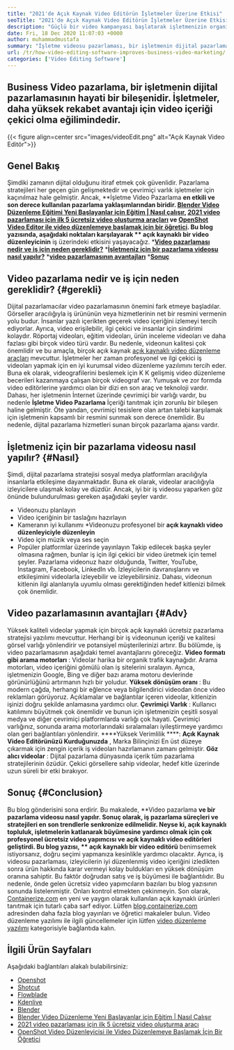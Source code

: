 ```yaml
---
title: "2021'de Açık Kaynak Video Editörün İşletmeler Üzerine Etkisi" 
seoTitle: "2021'de Açık Kaynak Video Editörün İşletmeler Üzerine Etkisi" 
description: "Güçlü bir video kampanyası başlatarak işletmenizin organik trafiğini artırın. Bu blog yazısı, açık kaynaklı bir video düzenleyicisi kullanmanın avantajlarını açıklar." 
date: Fri, 18 Dec 2020 11:07:03 +0000
author: muhammadmustafa
summary: "İşletme videosu pazarlaması, bir işletmenin dijital pazarlamasının hayati bir bileşenidir. İşletmeler, daha yüksek rekabet avantajı için video içeriği çekici olma eğilimindedir." 
url: /tr/how-video-editing-software-improves-business-video-marketing/
categories: ['Video Editing Software']
---
```


## Business Video pazarlama, bir işletmenin dijital pazarlamasının hayati bir bileşenidir. İşletmeler, daha yüksek rekabet avantajı için video içeriği çekici olma eğilimindedir.

{{< figure align=center src="images/videoEdit.png" alt="Açık Kaynak Video Editör">}}


## Genel Bakış
Şimdiki zamanın dijital olduğunu itiraf etmek çok güvenlidir. Pazarlama stratejileri her geçen gün gelişmektedir ve çevrimiçi varlık işletmeler için kaçınılmaz hale gelmiştir. Ancak, **İşletme Video Pazarlama  **en etkili ve son derece kullanılan pazarlama yaklaşımlarından biridir. [Blender Video Düzenleme Eğitimi Yeni Başlayanlar için Eğitim | Nasıl çalışır][2], [2021 video pazarlaması için ilk 5 ücretsiz video oluşturma araçları][3] ve [OpenShot Video Editor ile video düzenlemeye başlamak için bir öğretici][4]. Bu blog yazısında, aşağıdaki noktaları karşılayarak **  açık kaynaklı bir video düzenleyicinin**  iş üzerindeki etkisini yaşayacağız.
  ***[Video pazarlaması nedir ve iş için neden gereklidir?][5]** 
  ***[İşletmeniz için bir pazarlama videosu nasıl yapılır?][6]** 
  ***[video pazarlamasının avantajları][7]** 
  ***[Sonuç][8]** 

## Video pazarlama nedir ve iş için neden gereklidir?   {#gerekli}
Dijital pazarlamacılar video pazarlamasının önemini fark etmeye başladılar. Görseller aracılığıyla iş ürününün veya hizmetlerinin net bir resmini vermenin yolu budur. İnsanlar yazılı içerikten geçerek video içeriğini izlemeyi tercih ediyorlar. Ayrıca, video erişilebilir, ilgi çekici ve insanlar için sindirimi kolaydır. Röportaj videoları, eğitim videoları, ürün inceleme videoları ve daha fazlası gibi birçok video türü vardır. Bu nedenle, videonun kalitesi çok önemlidir ve bu amaçla, birçok açık kaynak [açık kaynaklı video düzenleme araçları][1] mevcuttur. İşletmeler her zaman profesyonel ve ilgi çekici iş videoları yapmak için en iyi kurumsal video düzenleme yazılımını tercih eder.
Buna ek olarak, videografilerini beslemek için K K gelişmiş video düzenleme becerileri kazanmaya çalışan birçok videograf var. Yumuşak ve zor formda video editörlerine yardımcı olan bir dizi en son araç ve teknoloji vardır. Dahası, her işletmenin İnternet üzerinde çevrimiçi bir varlığı vardır, bu nedenle **İşletme Video Pazarlama**  İçeriği tanıtmak için zorunlu bir bileşen haline gelmiştir. Öte yandan, çevrimiçi tesislere olan artan talebi karşılamak için işletmenin kapsamlı bir resmini sunmak son derece önemlidir. Bu nedenle, dijital pazarlama hizmetleri sunan birçok pazarlama ajansı vardır.

## İşletmeniz için bir pazarlama videosu nasıl yapılır?   {#Nasıl}
Şimdi, dijital pazarlama stratejisi sosyal medya platformları aracılığıyla insanlarla etkileşime dayanmaktadır. Buna ek olarak, videolar aracılığıyla izleyicilere ulaşmak kolay ve düzdür. Ancak, iyi bir iş videosu yaparken göz önünde bulundurulması gereken aşağıdaki şeyler vardır.
  * Videonuzu planlayın
  * Video içeriğinin bir taslağını hazırlayın
  * Kameranın iyi kullanımı
  *Videonuzu profesyonel bir **açık kaynaklı video düzenleyiciyle düzenleyin** 
  * Video için müzik veya ses seçin
  * Popüler platformlar üzerinde yayınlayın
Takip edilecek başka şeyler olmasına rağmen, bunlar iş için ilgi çekici bir video üretmek için temel şeyler. Pazarlama videonuz hazır olduğunda, Twitter, YouTube, Instagram, Facebook, LinkedIn vb. İzleyicilerin davranışlarını ve etkileşimini videolarla izleyebilir ve izleyebilirsiniz. Dahası, videonun kitlenin ilgi alanlarıyla uyumlu olması gerektiğinden hedef kitlenizi bilmek çok önemlidir.

## Video pazarlamasının avantajları   {#Adv}
Yüksek kaliteli videolar yapmak için birçok açık kaynaklı ücretsiz pazarlama stratejisi yazılımı mevcuttur. Herhangi bir iş videonunun içeriği ve kalitesi görsel varlığı yönlendirir ve potansiyel müşterilerinizi artırır. Bu bölümde, iş video pazarlamasının aşağıdaki temel avantajlarını göreceğiz.
**Video formatı gibi arama motorları** : Videolar harika bir organik trafik kaynağıdır. Arama motorları, video içeriğini gömülü olan iş sitelerini sıralayın. Ayrıca, işletmenizin Google, Bing ve diğer bazı arama motoru devlerinde görünürlüğünü artırmanın hızlı bir yoludur.
**Yüksek dönüşüm oranı** : Bu modern çağda, herhangi bir eğlence veya bilgilendirici videodan önce video reklamları görüyoruz. Açıklamalar ve bağlantılar içeren videolar, kitlenizin işinizi doğru şekilde anlamasına yardımcı olur.
**Çevrimiçi Varlık** : Kullanıcı katılımını büyütmek çok önemlidir ve bunun için işletmenizin çeşitli sosyal medya ve diğer çevrimiçi platformlarda varlığı çok hayati. Çevrimiçi varlığınız, sonunda arama motorlarındaki sıralamaları iyileştirmeye yardımcı olan geri bağlantıları yönlendirir.
****Yüksek Verimlilik ****:  **Açık Kaynak Video Editörünüzü Kurduğunuzda**  , Marka Bilinçinizi En üst düzeye çıkarmak için zengin içerik iş videoları hazırlamanın zamanı gelmiştir.
**Göz alıcı videolar** : Dijital pazarlama dünyasında içerik tüm pazarlama stratejilerinin özüdür. Çekici görsellere sahip videolar, hedef kitle üzerinde uzun süreli bir etki bırakıyor.

## Sonuç   {#Conclusion}
Bu blog gönderisini sona erdirir. Bu makalede, **Video pazarlama  **ve bir pazarlama videosu nasıl yapılır. Sonuç olarak, iş pazarlama süreçleri ve stratejileri en son trendlerle senkronize edilmelidir. Neyse ki, açık kaynaklı topluluk, işletmelerin katlanarak büyümesine yardımcı olmak için çok profesyonel ücretsiz video yapımcısı ve açık kaynaklı video editörleri geliştirdi. Bu blog yazısı, **  açık kaynaklı bir video editörü**  benimsemek istiyorsanız, doğru seçimi yapmanıza kesinlikle yardımcı olacaktır. Ayrıca, iş videosu pazarlaması, izleyicilerin iyi düzenlenmiş video içeriğini izledikten sonra ürün hakkında karar vermeyi kolay buldukları en yüksek dönüşüm oranına sahiptir. Bu faktör doğrudan satış ve iş büyümesi ile bağlantılıdır. Bu nedenle, önde gelen ücretsiz video yapımcıların bazıları bu blog yazısının sonunda listelenmiştir. Onları kontrol etmekten çekinmeyin.
Son olarak, [Containerize.com][9] en yeni ve yaygın olarak kullanılan açık kaynaklı ürünleri tanıtmak için tutarlı çaba sarf ediyor. Lütfen [blog.containerize.com][10] adresinden daha fazla blog yayınları ve öğretici makaleler bulun. Video düzenleme yazılımı ile ilgili güncellemeler için lütfen [video düzenleme yazılımı][1] kategorisiyle bağlantıda kalın.

## İlgili Ürün Sayfaları
Aşağıdaki bağlantıları alakalı bulabilirsiniz:
  * [Openshot][11]
  * [Shotcut][12]
  * [Flowblade][13]
  * [Kdenlive][14]
  * [Blender][15]
  * [Blender Video Düzenleme Yeni Başlayanlar için Eğitim | Nasıl Çalışır][2]
  * [2021 video pazarlaması için ilk 5 ücretsiz video oluşturma aracı][3]
  * [OpenShot Video Düzenleyicisi ile Video Düzenlemeye Başlamak İçin Bir Öğretici][4]

  
[1]: https://products.containerize.com/video-editing-software
[2]: https://blog.containerize.com/video-editing-software/blender-video-editing-tutorial-for-beginners/
[3]: https://blog.containerize.com/video-editing-software/top-5-open-source-video-editor-software-for-video-marketing/
[4]: https://blog.containerize.com/video-editing-software/openshot-video-editor-tutorial-for-beginners-open-source/
[5]: #essential
[6]: #how
[7]: #adv
[8]: #Conclusion
[9]: https://www.containerize.com/
[10]: https://blog.containerize.com/
[11]: https://products.containerize.com/video-editing-software/openshot
[12]: https://products.containerize.com/video-editing-software/shotcut
[13]: https://products.containerize.com/video-editing-software/flowblade
[14]: https://products.containerize.com/video-editing-software/kdenlive
[15]: https://products.containerize.com/video-editing-software/blender
